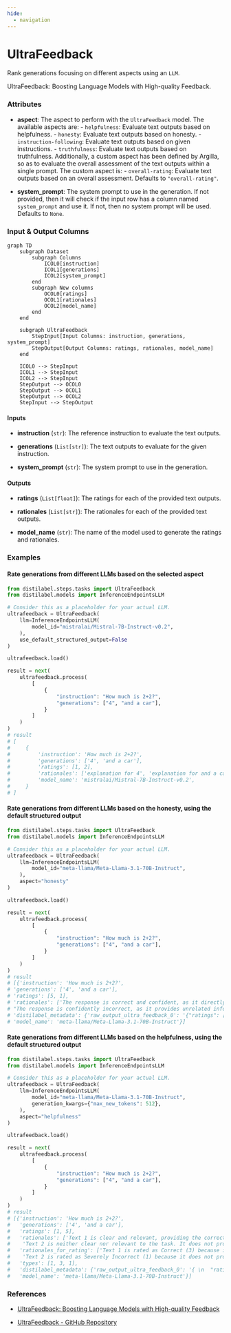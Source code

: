 ```yaml
---
hide:
  - navigation
---
```

# UltraFeedback

Rank generations focusing on different aspects using an `LLM`.



UltraFeedback: Boosting Language Models with High-quality Feedback.





### Attributes

- **aspect**: The aspect to perform with the `UltraFeedback` model. The available aspects are:  - `helpfulness`: Evaluate text outputs based on helpfulness.  - `honesty`: Evaluate text outputs based on honesty.  - `instruction-following`: Evaluate text outputs based on given instructions.  - `truthfulness`: Evaluate text outputs based on truthfulness.  Additionally, a custom aspect has been defined by Argilla, so as to evaluate the overall  assessment of the text outputs within a single prompt. The custom aspect is:  - `overall-rating`: Evaluate text outputs based on an overall assessment.  Defaults to `"overall-rating"`.

- **system_prompt**: The system prompt to use in the generation. If not provided, then  it will check if the input row has a column named `system_prompt` and use it.  If not, then no system prompt will be used. Defaults to `None`.





### Input & Output Columns

``` mermaid
graph TD
	subgraph Dataset
		subgraph Columns
			ICOL0[instruction]
			ICOL1[generations]
			ICOL2[system_prompt]
		end
		subgraph New columns
			OCOL0[ratings]
			OCOL1[rationales]
			OCOL2[model_name]
		end
	end

	subgraph UltraFeedback
		StepInput[Input Columns: instruction, generations, system_prompt]
		StepOutput[Output Columns: ratings, rationales, model_name]
	end

	ICOL0 --> StepInput
	ICOL1 --> StepInput
	ICOL2 --> StepInput
	StepOutput --> OCOL0
	StepOutput --> OCOL1
	StepOutput --> OCOL2
	StepInput --> StepOutput

```


#### Inputs


- **instruction** (`str`): The reference instruction to evaluate the text outputs.

- **generations** (`List[str]`): The text outputs to evaluate for the given instruction.

- **system_prompt** (`str`): The system prompt to use in the generation.




#### Outputs


- **ratings** (`List[float]`): The ratings for each of the provided text outputs.

- **rationales** (`List[str]`): The rationales for each of the provided text outputs.

- **model_name** (`str`): The name of the model used to generate the ratings and rationales.





### Examples


#### Rate generations from different LLMs based on the selected aspect
```python
from distilabel.steps.tasks import UltraFeedback
from distilabel.models import InferenceEndpointsLLM

# Consider this as a placeholder for your actual LLM.
ultrafeedback = UltraFeedback(
    llm=InferenceEndpointsLLM(
        model_id="mistralai/Mistral-7B-Instruct-v0.2",
    ),
    use_default_structured_output=False
)

ultrafeedback.load()

result = next(
    ultrafeedback.process(
        [
            {
                "instruction": "How much is 2+2?",
                "generations": ["4", "and a car"],
            }
        ]
    )
)
# result
# [
#     {
#         'instruction': 'How much is 2+2?',
#         'generations': ['4', 'and a car'],
#         'ratings': [1, 2],
#         'rationales': ['explanation for 4', 'explanation for and a car'],
#         'model_name': 'mistralai/Mistral-7B-Instruct-v0.2',
#     }
# ]
```

#### Rate generations from different LLMs based on the honesty, using the default structured output
```python
from distilabel.steps.tasks import UltraFeedback
from distilabel.models import InferenceEndpointsLLM

# Consider this as a placeholder for your actual LLM.
ultrafeedback = UltraFeedback(
    llm=InferenceEndpointsLLM(
        model_id="meta-llama/Meta-Llama-3.1-70B-Instruct",
    ),
    aspect="honesty"
)

ultrafeedback.load()

result = next(
    ultrafeedback.process(
        [
            {
                "instruction": "How much is 2+2?",
                "generations": ["4", "and a car"],
            }
        ]
    )
)
# result
# [{'instruction': 'How much is 2+2?',
# 'generations': ['4', 'and a car'],
# 'ratings': [5, 1],
# 'rationales': ['The response is correct and confident, as it directly answers the question without expressing any uncertainty or doubt.',
# "The response is confidently incorrect, as it provides unrelated information ('a car') and does not address the question. The model shows no uncertainty or indication that it does not know the answer."],
# 'distilabel_metadata': {'raw_output_ultra_feedback_0': '{"ratings": [\n    5,\n    1\n] \n\n,"rationales": [\n    "The response is correct and confident, as it directly answers the question without expressing any uncertainty or doubt.",\n    "The response is confidently incorrect, as it provides unrelated information ('a car') and does not address the question. The model shows no uncertainty or indication that it does not know the answer."\n] }'},
# 'model_name': 'meta-llama/Meta-Llama-3.1-70B-Instruct'}]
```

#### Rate generations from different LLMs based on the helpfulness, using the default structured output
```python
from distilabel.steps.tasks import UltraFeedback
from distilabel.models import InferenceEndpointsLLM

# Consider this as a placeholder for your actual LLM.
ultrafeedback = UltraFeedback(
    llm=InferenceEndpointsLLM(
        model_id="meta-llama/Meta-Llama-3.1-70B-Instruct",
        generation_kwargs={"max_new_tokens": 512},
    ),
    aspect="helpfulness"
)

ultrafeedback.load()

result = next(
    ultrafeedback.process(
        [
            {
                "instruction": "How much is 2+2?",
                "generations": ["4", "and a car"],
            }
        ]
    )
)
# result
# [{'instruction': 'How much is 2+2?',
#   'generations': ['4', 'and a car'],
#   'ratings': [1, 5],
#   'rationales': ['Text 1 is clear and relevant, providing the correct answer to the question. It is also not lengthy and does not contain repetition. However, it lacks comprehensive information or detailed description.',
#    'Text 2 is neither clear nor relevant to the task. It does not provide any useful information and seems unrelated to the question.'],
#   'rationales_for_rating': ['Text 1 is rated as Correct (3) because it provides the accurate answer to the question, but lacks comprehensive information or detailed description.',
#    'Text 2 is rated as Severely Incorrect (1) because it does not provide any relevant information and seems unrelated to the question.'],
#   'types': [1, 3, 1],
#   'distilabel_metadata': {'raw_output_ultra_feedback_0': '{ \n  "ratings": [\n    1,\n    5\n  ]\n ,\n  "rationales": [\n    "Text 1 is clear and relevant, providing the correct answer to the question. It is also not lengthy and does not contain repetition. However, it lacks comprehensive information or detailed description.",\n    "Text 2 is neither clear nor relevant to the task. It does not provide any useful information and seems unrelated to the question."\n  ]\n ,\n  "rationales_for_rating": [\n    "Text 1 is rated as Correct (3) because it provides the accurate answer to the question, but lacks comprehensive information or detailed description.",\n    "Text 2 is rated as Severely Incorrect (1) because it does not provide any relevant information and seems unrelated to the question."\n  ]\n ,\n  "types": [\n    1, 3,\n    1\n  ]\n  }'},
#   'model_name': 'meta-llama/Meta-Llama-3.1-70B-Instruct'}]
```




### References

- [UltraFeedback: Boosting Language Models with High-quality Feedback](https://arxiv.org/abs/2310.01377)

- [UltraFeedback - GitHub Repository](https://github.com/OpenBMB/UltraFeedback)


